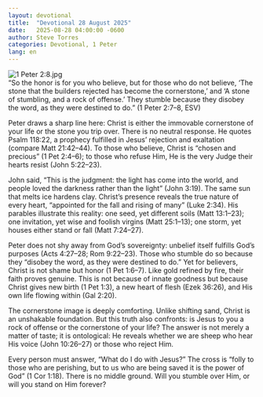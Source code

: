 ```yaml
---
layout: devotional
title:  "Devotional 28 August 2025"
date:   2025-08-28 04:00:00 -0600
author: Steve Torres
categories: Devotional, 1 Peter
lang: en
---
```

<img src="https://sitemedia.esteeb.com/file/esteebcomsitemedia/devotional_images/1+Peter/1Pe-2_8.jpg?raw=true" alt="1 Peter 2:8.jpg" style="max-width: 100%; height: auto;">

<div class="scripture">
  “So the honor is for you who believe, but for those who do not believe, ‘The stone that the builders rejected has become the cornerstone,’ and ‘A stone of stumbling, and a rock of offense.’ They stumble because they disobey the word, as they were destined to do.” (1 Peter 2:7–8, ESV)
</div>

Peter draws a sharp line here: Christ is either the immovable cornerstone of your life or the stone you trip over. There is no neutral response. He quotes Psalm 118:22, a prophecy fulfilled in Jesus’ rejection and exaltation (compare Matt 21:42–44). To those who believe, Christ is “chosen and precious” (1 Pet 2:4–6); to those who refuse Him, He is the very Judge their hearts resist (John 5:22–23).

John said, “This is the judgment: the light has come into the world, and people loved the darkness rather than the light” (John 3:19). The same sun that melts ice hardens clay. Christ’s presence reveals the true nature of every heart, “appointed for the fall and rising of many” (Luke 2:34). His parables illustrate this reality: one seed, yet different soils (Matt 13:1–23); one invitation, yet wise and foolish virgins (Matt 25:1–13); one storm, yet houses either stand or fall (Matt 7:24–27).

Peter does not shy away from God’s sovereignty: unbelief itself fulfills God’s purposes (Acts 4:27–28; Rom 9:22–23). Those who stumble do so because they “disobey the word, as they were destined to do.” Yet for believers, Christ is not shame but honor (1 Pet 1:6–7). Like gold refined by fire, their faith proves genuine. This is not because of innate goodness but because Christ gives new birth (1 Pet 1:3), a new heart of flesh (Ezek 36:26), and His own life flowing within (Gal 2:20).

The cornerstone image is deeply comforting. Unlike shifting sand, Christ is an unshakable foundation. But this truth also confronts: is Jesus to you a rock of offense or the cornerstone of your life? The answer is not merely a matter of taste; it is ontological: He reveals whether we are sheep who hear His voice (John 10:26–27) or those who reject Him.

Every person must answer, “What do I do with Jesus?” The cross is “folly to those who are perishing, but to us who are being saved it is the power of God” (1 Cor 1:18). There is no middle ground. Will you stumble over Him, or will you stand on Him forever?
